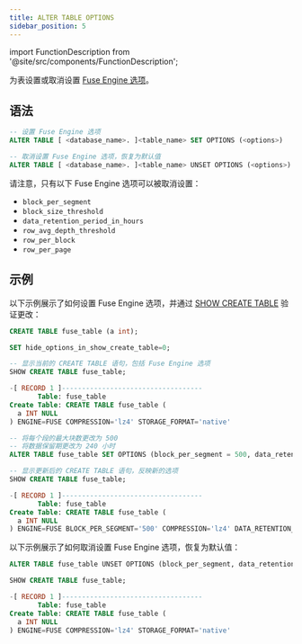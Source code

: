 ```yaml
---
title: ALTER TABLE OPTIONS
sidebar_position: 5
---
```

import FunctionDescription from '@site/src/components/FunctionDescription';

<FunctionDescription description="引入或更新于：v1.2.643"/>

为表设置或取消设置 [Fuse Engine 选项](../../../00-sql-reference/30-table-engines/00-fuse.md#fuse-engine-options)。

## 语法

```sql
-- 设置 Fuse Engine 选项
ALTER TABLE [ <database_name>. ]<table_name> SET OPTIONS (<options>)

-- 取消设置 Fuse Engine 选项，恢复为默认值
ALTER TABLE [ <database_name>. ]<table_name> UNSET OPTIONS (<options>)
```

请注意，只有以下 Fuse Engine 选项可以被取消设置：

- `block_per_segment`
- `block_size_threshold`
- `data_retention_period_in_hours`
- `row_avg_depth_threshold`
- `row_per_block`
- `row_per_page`

## 示例

以下示例展示了如何设置 Fuse Engine 选项，并通过 [SHOW CREATE TABLE](show-create-table.md) 验证更改：

```sql
CREATE TABLE fuse_table (a int);

SET hide_options_in_show_create_table=0;

-- 显示当前的 CREATE TABLE 语句，包括 Fuse Engine 选项
SHOW CREATE TABLE fuse_table;

-[ RECORD 1 ]-----------------------------------
       Table: fuse_table
Create Table: CREATE TABLE fuse_table (
  a INT NULL
) ENGINE=FUSE COMPRESSION='lz4' STORAGE_FORMAT='native'

-- 将每个段的最大块数更改为 500
-- 将数据保留期更改为 240 小时
ALTER TABLE fuse_table SET OPTIONS (block_per_segment = 500, data_retention_period_in_hours = 240);

-- 显示更新后的 CREATE TABLE 语句，反映新的选项
SHOW CREATE TABLE fuse_table;

-[ RECORD 1 ]-----------------------------------
       Table: fuse_table
Create Table: CREATE TABLE fuse_table (
  a INT NULL
) ENGINE=FUSE BLOCK_PER_SEGMENT='500' COMPRESSION='lz4' DATA_RETENTION_PERIOD_IN_HOURS='240' STORAGE_FORMAT='native'
```

以下示例展示了如何取消设置 Fuse Engine 选项，恢复为默认值：

```sql
ALTER TABLE fuse_table UNSET OPTIONS (block_per_segment, data_retention_period_in_hours);

SHOW CREATE TABLE fuse_table;

-[ RECORD 1 ]-----------------------------------
       Table: fuse_table
Create Table: CREATE TABLE fuse_table (
  a INT NULL
) ENGINE=FUSE COMPRESSION='lz4' STORAGE_FORMAT='native'
```